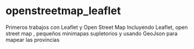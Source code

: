 # openstreetmap_leaflet
Primeros trabajos con Leaflet y Open Street Map 
Incluyendo Leaflet, open street map , pequeños minimapas supletorios y usando GeoJson para mapear las provincias
